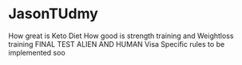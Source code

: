 # JasonTUdmy
How great is Keto Diet
How good is strength training and Weightloss training
FINAL TEST ALIEN AND HUMAN
Visa Specific rules to be implemented soo
